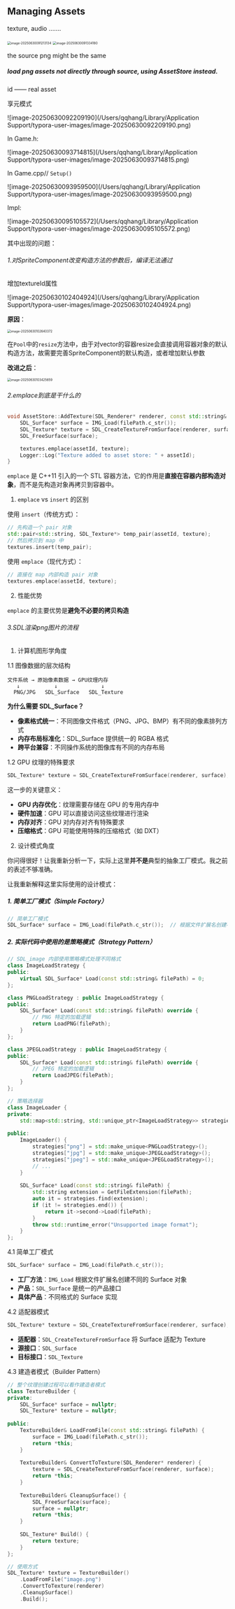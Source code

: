 ## Managing Assets

texture, audio …….



<img src="/Users/qqhang/Library/Application Support/typora-user-images/image-20250630091213134.png" alt="image-20250630091213134" style="zoom:50%;" />

<img src="/Users/qqhang/Library/Application Support/typora-user-images/image-20250630091334180.png" alt="image-20250630091334180" style="zoom:50%;" />

the source png might be the same



##### load png assets not directly through source, using AssetStore instead.

id –––– real asset 

享元模式 

![image-20250630092209190](/Users/qqhang/Library/Application Support/typora-user-images/image-20250630092209190.png)

 



In Game.h:

![image-20250630093714815](/Users/qqhang/Library/Application Support/typora-user-images/image-20250630093714815.png)

In Game.cpp// `Setup()`

![image-20250630093959500](/Users/qqhang/Library/Application Support/typora-user-images/image-20250630093959500.png)

Impl:

![image-20250630095105572](/Users/qqhang/Library/Application Support/typora-user-images/image-20250630095105572.png)

其中出现的问题：

###### 1.对SpriteComponent改变构造方法的参数后，编译无法通过

增加textureId属性

![image-20250630102404924](/Users/qqhang/Library/Application Support/typora-user-images/image-20250630102404924.png)

**原因**：

<img src="/Users/qqhang/Library/Application Support/typora-user-images/image-20250630102640372.png" alt="image-20250630102640372" style="zoom: 50%;" />

在`Pool`中的`resize`方法中，由于对vector的容器resize会直接调用容器对象的默认构造方法，故需要完善SpriteComponent的默认构造，或者增加默认参数

**改进之后**：

<img src="/Users/qqhang/Library/Application Support/typora-user-images/image-20250630103425659.png" alt="image-20250630103425659" style="zoom:50%;" />

###### 2.emplace到底是干什么的

```cpp
void AssetStore::AddTexture(SDL_Renderer* renderer, const std::string& assetId, const std::string& filePath) {
    SDL_Surface* surface = IMG_Load(filePath.c_str());
    SDL_Texture* texture = SDL_CreateTextureFromSurface(renderer, surface);
    SDL_FreeSurface(surface);

    textures.emplace(assetId, texture);
    Logger::Log("Texture added to asset store: " + assetId);
}
```

`emplace` 是 C++11 引入的一个 STL 容器方法，它的作用是**直接在容器内部构造对象**，而不是先构造对象再拷贝到容器中。

1. `emplace` vs `insert` 的区别

使用 `insert`（传统方式）：

```cpp
// 先构造一个 pair 对象
std::pair<std::string, SDL_Texture*> temp_pair(assetId, texture);
// 然后拷贝到 map 中
textures.insert(temp_pair);
```

使用 `emplace`（现代方式）：

```cpp
// 直接在 map 内部构造 pair 对象
textures.emplace(assetId, texture);
```

2. 性能优势

`emplace` 的主要优势是**避免不必要的拷贝构造**



###### 3.SDL渲染png图片的流程



1. 计算机图形学角度

1.1 图像数据的层次结构

```
文件系统 → 原始像素数据 → GPU纹理内存
   ↓           ↓              ↓
  PNG/JPG   SDL_Surface   SDL_Texture
```

**为什么需要 SDL_Surface？**

- **像素格式统一**：不同图像文件格式（PNG、JPG、BMP）有不同的像素排列方式
- **内存布局标准化**：SDL_Surface 提供统一的 RGBA 格式
- **跨平台兼容**：不同操作系统的图像库有不同的内存布局

1.2 GPU 纹理的特殊要求

```cpp
SDL_Texture* texture = SDL_CreateTextureFromSurface(renderer, surface);
```
这一步的关键意义：
- **GPU 内存优化**：纹理需要存储在 GPU 的专用内存中
- **硬件加速**：GPU 可以直接访问这些纹理进行渲染
- **内存对齐**：GPU 对内存对齐有特殊要求
- **压缩格式**：GPU 可能使用特殊的压缩格式（如 DXT）



2. 设计模式角度

你问得很好！让我重新分析一下，实际上这里**并不是**典型的抽象工厂模式。我之前的表述不够准确。

让我重新解释这里实际使用的设计模式：

##### 1. **简单工厂模式（Simple Factory）**

```cpp
// 简单工厂模式
SDL_Surface* surface = IMG_Load(filePath.c_str());  // 根据文件扩展名创建不同的 Surface
```

##### 2. 实际代码中使用的是**策略模式（Strategy Pattern）**

```cpp
// SDL_image 内部使用策略模式处理不同格式
class ImageLoadStrategy {
public:
    virtual SDL_Surface* Load(const std::string& filePath) = 0;
};

class PNGLoadStrategy : public ImageLoadStrategy {
public:
    SDL_Surface* Load(const std::string& filePath) override {
        // PNG 特定的加载逻辑
        return LoadPNG(filePath);
    }
};

class JPEGLoadStrategy : public ImageLoadStrategy {
public:
    SDL_Surface* Load(const std::string& filePath) override {
        // JPEG 特定的加载逻辑
        return LoadJPEG(filePath);
    }
};

// 策略选择器
class ImageLoader {
private:
    std::map<std::string, std::unique_ptr<ImageLoadStrategy>> strategies;
    
public:
    ImageLoader() {
        strategies["png"] = std::make_unique<PNGLoadStrategy>();
        strategies["jpg"] = std::make_unique<JPEGLoadStrategy>();
        strategies["jpeg"] = std::make_unique<JPEGLoadStrategy>();
        // ...
    }
    
    SDL_Surface* Load(const std::string& filePath) {
        std::string extension = GetFileExtension(filePath);
        auto it = strategies.find(extension);
        if (it != strategies.end()) {
            return it->second->Load(filePath);
        }
        throw std::runtime_error("Unsupported image format");
    }
};
```

4.1 简单工厂模式

```cpp
SDL_Surface* surface = IMG_Load(filePath.c_str());
```
- **工厂方法**：`IMG_Load` 根据文件扩展名创建不同的 Surface 对象
- **产品**：`SDL_Surface` 是统一的产品接口
- **具体产品**：不同格式的 Surface 实现

4.2 适配器模式

```cpp
SDL_Texture* texture = SDL_CreateTextureFromSurface(renderer, surface);
```
- **适配器**：`SDL_CreateTextureFromSurface` 将 Surface 适配为 Texture
- **源接口**：`SDL_Surface`
- **目标接口**：`SDL_Texture`

4.3 建造者模式（Builder Pattern）

```cpp
// 整个纹理创建过程可以看作建造者模式
class TextureBuilder {
private:
    SDL_Surface* surface = nullptr;
    SDL_Texture* texture = nullptr;
    
public:
    TextureBuilder& LoadFromFile(const std::string& filePath) {
        surface = IMG_Load(filePath.c_str());
        return *this;
    }
    
    TextureBuilder& ConvertToTexture(SDL_Renderer* renderer) {
        texture = SDL_CreateTextureFromSurface(renderer, surface);
        return *this;
    }
    
    TextureBuilder& CleanupSurface() {
        SDL_FreeSurface(surface);
        surface = nullptr;
        return *this;
    }
    
    SDL_Texture* Build() {
        return texture;
    }
};

// 使用方式
SDL_Texture* texture = TextureBuilder()
    .LoadFromFile("image.png")
    .ConvertToTexture(renderer)
    .CleanupSurface()
    .Build();
```

